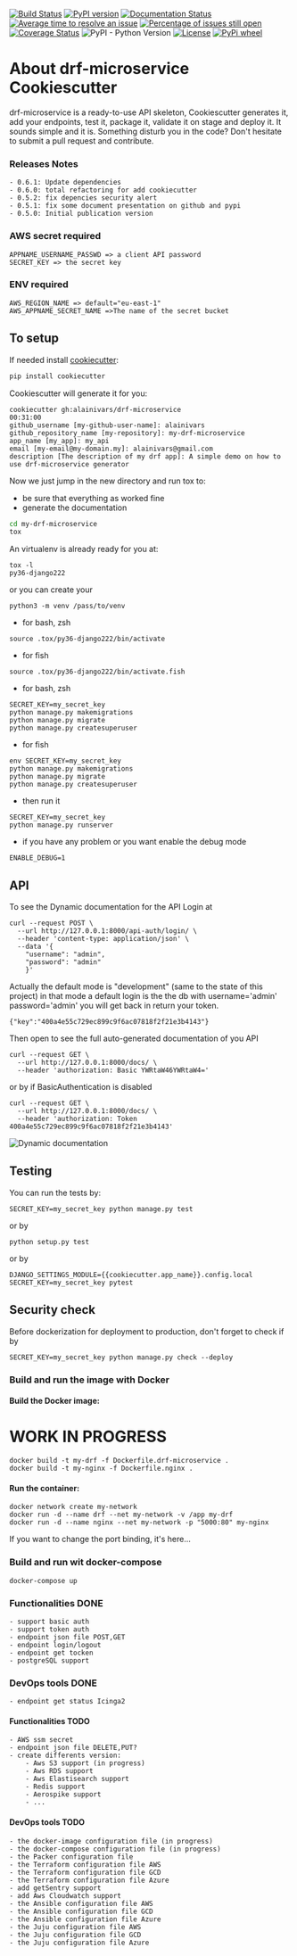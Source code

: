 [![Build Status](https://travis-ci.org/alainivars/drf-microservice.png?branch=master)](https://travis-ci.org/alainivars/drf-microservice)
[![PyPI version](https://badge.fury.io/py/drf-microservice.svg)](https://badge.fury.io/py/drf-microservice)
[![Documentation Status](https://readthedocs.org/projects/drf-microservice/badge/?version=latest)](http://alpha-vantage.readthedocs.io/en/latest/?badge=latest)
[![Average time to resolve an issue](http://isitmaintained.com/badge/resolution/alainivars/drf-microservice.svg)](http://isitmaintained.com/project/alainivars/drf-microservice "Average time to resolve an issue")
[![Percentage of issues still open](http://isitmaintained.com/badge/open/alainivars/drf-microservice.svg)](http://isitmaintained.com/project/alainivars/drf-microservice "Percentage of issues still open")
[![Coverage Status](https://coveralls.io/repos/github/alainivars/drf-microservice/badge.svg?branch=master)](https://coveralls.io/github/alainivars/drf-microservice?branch=master)
![PyPI - Python Version](https://img.shields.io/pypi/pyversions/Django.svg)
[![License](https://img.shields.io/badge/License-Apache%202.0-blue.svg)](https://opensource.org/licenses/Apache-2.0)
[![PyPi wheel](https://pypip.in/wheel/drf-microservice/badge.svg)](https://pypi.python.org/pypi/drf-microservice/)


# About drf-microservice Cookiescutter
drf-microservice is a ready-to-use API skeleton, Cookiescutter generates it, add your endpoints, test it, package it, validate it on stage and deploy it.
It sounds simple and it is. 
Something disturb you in the code? Don't hesitate to submit a pull request and contribute.

### Releases Notes
    - 0.6.1: Update dependencies 
    - 0.6.0: total refactoring for add cookiecutter 
    - 0.5.2: fix depencies security alert
    - 0.5.1: fix some document presentation on github and pypi
    - 0.5.0: Initial publication version

### AWS secret required
```shell
APPNAME_USERNAME_PASSWD => a client API password
SECRET_KEY => the secret key
```
### ENV required
```shell
AWS_REGION_NAME => default="eu-east-1"
AWS_APPNAME_SECRET_NAME =>The name of the secret bucket
```
## To setup

If needed install [cookiecutter](https://github.com/audreyr/cookiecutter):
```bash
pip install cookiecutter
```
Cookiescutter will generate it for you:
```
cookiecutter gh:alainivars/drf-microservice                                                                                                                    00:31:00
github_username [my-github-user-name]: alainivars
github_repository_name [my-repository]: my-drf-microservice
app_name [my_app]: my_api
email [my-email@my-domain.my]: alainivars@gmail.com
description [The description of my drf app]: A simple demo on how to use drf-microservice generator
```
Now we just jump in the new directory and run tox to:
- be sure that everything as worked fine
- generate the documentation
```bash
cd my-drf-microservice
tox
```
An virtualenv is already ready for you at:
```shell
tox -l
py36-django222
```
or you can create your
```shell
python3 -m venv /pass/to/venv
```
- for bash, zsh
```shell
source .tox/py36-django222/bin/activate
```
- for fish
```shell
source .tox/py36-django222/bin/activate.fish
```
- for bash, zsh
```shell
SECRET_KEY=my_secret_key 
python manage.py makemigrations
python manage.py migrate
python manage.py createsuperuser
```
- for fish
```shell
env SECRET_KEY=my_secret_key 
python manage.py makemigrations
python manage.py migrate
python manage.py createsuperuser
```
- then run it
```shell
SECRET_KEY=my_secret_key 
python manage.py runserver
```
- if you have any problem or you want enable the debug mode
```shell
ENABLE_DEBUG=1
```


## API
To see the Dynamic documentation for the API
Login at
```shell
curl --request POST \
  --url http://127.0.0.1:8000/api-auth/login/ \
  --header 'content-type: application/json' \
  --data '{
	"username": "admin",
	"password": "admin"
	}'
```
Actually the default mode is "development" (same to the state of this project)
in that mode a default login is the the db with username='admin' password='admin'
you will get back in return your token.
```shell
{"key":"400a4e55c729ec899c9f6ac07818f2f21e3b4143"}
```
 
Then open to see the full auto-generated documentation of you API 
```web
curl --request GET \
  --url http://127.0.0.1:8000/docs/ \
  --header 'authorization: Basic YWRtaW46YWRtaW4='
```
or by if BasicAuthentication is disabled
```web
curl --request GET \
  --url http://127.0.0.1:8000/docs/ \
  --header 'authorization: Token 400a4e55c729ec899c9f6ac07818f2f21e3b4143'
```
![Dynamic documentation](media/docs.png)

## Testing
You can run the tests by:
```shell
SECRET_KEY=my_secret_key python manage.py test
```
or by
```shell
python setup.py test
```
or by
```shell
DJANGO_SETTINGS_MODULE={{cookiecutter.app_name}}.config.local SECRET_KEY=my_secret_key pytest
```

## Security check
Before dockerization for deployment to production, don't forget to check if by
```shell
SECRET_KEY=my_secret_key python manage.py check --deploy 
```
### Build and run the image with Docker

#### Build the Docker image:
# WORK IN PROGRESS
````shell
docker build -t my-drf -f Dockerfile.drf-microservice .
docker build -t my-nginx -f Dockerfile.nginx .
````
#### Run the container:
````shell
docker network create my-network
docker run -d --name drf --net my-network -v /app my-drf
docker run -d --name nginx --net my-network -p "5000:80" my-nginx
````
If you want to change the port binding, it's here...


### Build and run wit docker-compose
```shell
docker-compose up
```

### Functionalities DONE
    - support basic auth
    - support token auth
    - endpoint json file POST,GET
    - endpoint login/logout
    - endpoint get tocken
    - postgreSQL support

### DevOps tools DONE
    - endpoint get status Icinga2

#### Functionalities TODO
    - AWS ssm secret
    - endpoint json file DELETE,PUT?
    - create differents version:
        - Aws S3 support (in progress)
        - Aws RDS support
        - Aws Elastisearch support
        - Redis support
        - Aerospike support
        - ... 

#### DevOps tools TODO
    - the docker-image configuration file (in progress)
    - the docker-compose configuration file (in progress)
    - the Packer configuration file
    - the Terraform configuration file AWS
    - the Terraform configuration file GCD
    - the Terraform configuration file Azure
    - add getSentry support
    - add Aws Cloudwatch support
    - the Ansible configuration file AWS
    - the Ansible configuration file GCD
    - the Ansible configuration file Azure
    - the Juju configuration file AWS
    - the Juju configuration file GCD
    - the Juju configuration file Azure


